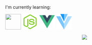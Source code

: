 I'm currently learning:
<p>
    <img src="https://cdn.jsdelivr.net/gh/devicons/devicon/icons/javascript/javascript-original.svg" width="50" height="50" />
    <img src="https://github.com/devicons/devicon/blob/master/icons/nodejs/nodejs-original.svg" width="50" height="50" />    
    <img src="https://github.com/devicons/devicon/blob/master/icons/vuejs/vuejs-original.svg" width="50" height="50" />    
    <img src="https://github.com/devicons/devicon/blob/master/icons/vuetify/vuetify-original.svg" width="50" height="50" />    
</p>


<div style="display: flex;justify-content: center;align-items: center;">
    <img src="https://github-readme-stats.vercel.app/api/top-langs/?username=gochaavsajanishvili&layout=compact&langs_count=10&theme=onedark"></img>   
<div>

<!--
**gochaavsajanishvili/gochaavsajanishvili** is a ✨ _special_ ✨ repository because its `README.md` (this file) appears on your GitHub profile.

Here are some ideas to get you started:

- 🔭 I’m currently working on ...
- 🌱 I’m currently learning ...
- 👯 I’m looking to collaborate on ...
- 🤔 I’m looking for help with ...
- 💬 Ask me about ...
- 📫 How to reach me: ...
- 😄 Pronouns: ...
- ⚡ Fun fact: ...
-->
